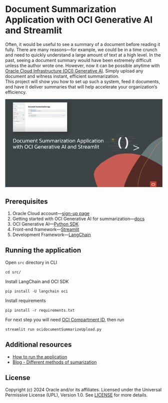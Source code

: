 # Document Summarization Application with OCI Generative AI and Streamlit

Often, it would be useful to see a summary of a document before reading it fully. There are many reasons—for example, we could be in a time crunch and need to quickly understand a large amount of text at a high level. In the past, seeing a document summary would have been extremely difficult unless the author wrote one. However, now it can be possible anytime with [Oracle Cloud Infrastructure (OCI) Generative AI](https://www.oracle.com/uk/artificial-intelligence/generative-ai/generative-ai-service/). Simply upload any document and witness instant, efficient summarization.   
This project will show you how to set up such a system, feed it documents, and have it deliver summaries that will help accelerate your organization’s efficiency.  

![Document Summarization Application with OCI Generative AI and Streamlit](img/logo.png)

## Prerequisites

1. Oracle Cloud account—[sign-up page](https://signup.cloud.oracle.com/)
2. Getting started with OCI Generative AI for summarization—[docs](https://docs.oracle.com/en-us/iaas/Content/generative-ai/use-playground-summarize.htm#playground-summarize)
3. OCI Generative AI—[Python SDK ](https://pypi.org/project/oci/)
4. Front-end framework—[Streamlit](https://streamlit.io/)
5. Development Framework—[LangChain](https://python.langchain.com/docs/get_started/introduction)

## Running the application

Open `src` directory in CLI

```console
cd src/
```

Install LangChain and OCI SDK

```console
pip install -U langchain oci
```

Install requirements

```console
pip install -r requirements.txt
```

For next step you will need [OCI Compartment ID](https://docs.oracle.com/en/cloud/foundation/cloud_architecture/governance/compartments.html#what-is-a-compartment), then run

```console
streamlit run ocidocumentSummarizeUpload.py
```

## Additional resources

- [How to run the application](https://www.youtube.com/watch?v=6A3KGyKy91Q&t=21s)
- [Blog - Different methods of sumarization](https://medium.com/@anshuman4luv/revolutionizing-document-summarization-innovative-methods-with-langchain-and-large-language-models-f12272c7e8cd)

## License

Copyright (c) 2024 Oracle and/or its affiliates.
Licensed under the Universal Permissive License (UPL), Version 1.0.
See [LICENSE](https://github.com/oracle-devrel/technology-engineering/blob/main/LICENSE) for more details.